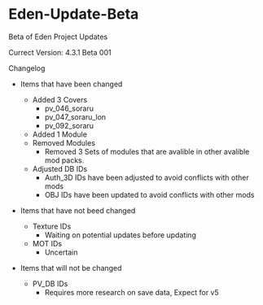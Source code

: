 # Eden-Update-Beta
Beta of Eden Project Updates

Currect Version: 4.3.1 Beta 001

Changelog

- Items that have been changed
  - Added 3 Covers
    - pv_046_soraru
    - pv_047_soraru_lon
    - pv_092_soraru
  - Added 1 Module
  - Removed Modules
    - Removed 3 Sets of modules that are avalible in other avalible mod packs.
  - Adjusted DB IDs
    - Auth_3D IDs have been adjusted to avoid conflicts with other mods
    - OBJ IDs have been updated to avoid conflicts with other mods 

- Items that have not beed changed
  - Texture IDs
    - Waiting on potential updates before updating 
  - MOT IDs
    - Uncertain  

- Items that will not be changed
  - PV_DB IDs
    - Requires more research on save data, Expect for v5
